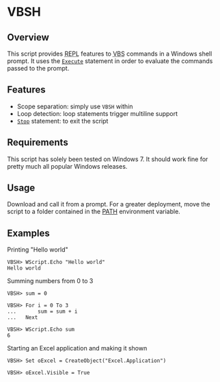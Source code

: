 VBSH
==
Overview
--
This script provides <abbr title="Read-Eval-Print-Loop">REPL</abbr> features to <abbr title="Visual Basic Script">VBS</abbr> commands in a Windows shell prompt. It uses the [`Execute`](http://msdn.microsoft.com/en-us/library/03t418d2.aspx) statement in order to evaluate the commands passed to the prompt.

Features
--
* Scope separation: simply use `VBSH` within
* Loop detection: loop statements trigger multiline support
* [`Stop`](http://msdn.microsoft.com/en-us/library/zw86czy2.aspx) statement: to exit the script

Requirements
--
This script has solely been tested on Windows 7. It should work fine for pretty much all popular Windows releases.

Usage
--
Download and call it from a prompt. For a greater deployment, move the script to a folder contained in the [PATH](https://en.wikipedia.org/wiki/Path_%28variable%29) environment variable.

Examples
--
Printing "Hello world"

    VBSH> WScript.Echo "Hello world"
    Hello world

Summing numbers from 0 to 3

    VBSH> sum = 0
    
    VBSH> For i = 0 To 3
    ...       sum = sum + i
    ...   Next
    
    VBSH> WScript.Echo sum
    6

Starting an Excel application and making it shown

    VBSH> Set oExcel = CreateObject("Excel.Application")
    
    VBSH> oExcel.Visible = True
